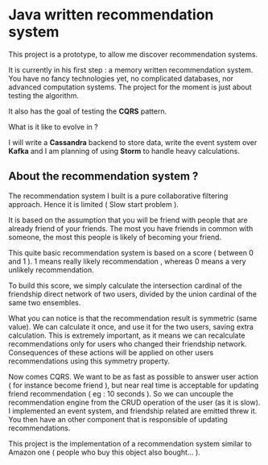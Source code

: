 # Java written recommendation system

This project is a prototype, to allow me discover recommendation systems.

It is currently in his first step : a memory written recommendation system. You have no fancy technologies yet,
 no complicated databases, nor advanced computation systems. The project for the moment is just about testing the algorithm.

It also has the goal of testing the **CQRS** pattern. 

What is it like to evolve in ?

I will write a **Cassandra** backend to store data, write the event system over **Kafka** and I am planning of using **Storm** to handle
 heavy calculations.

## About the recommendation system ?

The recommendation system I built is a pure collaborative filtering approach. Hence it is limited ( Slow start problem ).

It is based on the assumption that you will be friend with people that are already friend of your friends. The most you
 have friends in common with someone, the most this people is likely of becoming your friend.

This quite basic recommendation system is based on a score ( between 0 and 1 ). 1 means really likely recommendation ,
 whereas 0 means a very unlikely recommendation.

To build this score, we simply calculate the intersection cardinal of the friendship direct network of two users, divided by 
 the union cardinal of the same two ensembles.

What you can notice is that the recommendation result is symmetric (same value). We can calculate it once, and use it for the two
 users, saving extra calculation. This is extremely important, as it means we can recalculate recommendations only for users
 who changed their friendship network. Consequences of these actions will be applied on other users recommendations using this
 symmetry property.

Now comes CQRS. We want to be as fast as possible to answer user action ( for instance become friend ), but near real time 
 is acceptable for updating friend recommendation ( eg : 10 seconds ). So we can uncouple the recommendation engine from 
 the CRUD operation of the user (as it is slow). I implemented an event system, and friendship related are emitted threw it.
 You then have an other component that is responsible of updating recommendations.

This project is the implementation of a recommendation system similar to Amazon one ( people who buy this object also bought... ).